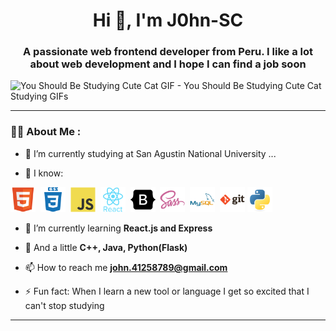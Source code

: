 
<div id="header" align="center">
    <h1 align="center">Hi 👋, I'm J0hn-SC</h1>
    <h3 align="center">A passionate web frontend developer from Peru. I like a lot about web development and I hope I can find a job soon</h3>
</div>

<img src="https://media.tenor.com/lplqzKb-4iUAAAAd/you-should-be-studying-cute-cat.gif" width="400" height="450" alt="You Should Be Studying Cute Cat GIF - You Should Be Studying Cute Cat Studying GIFs"  style="max-width: 683px;">

---

### 👨‍💻 About Me :

- 🔭 I’m currently studying at San Agustin National University ...

- 📝 I know:

<div align="left">
    <div>
        <img src="https://github.com/devicons/devicon/blob/master/icons/html5/html5-original.svg" title="HTML5" alt="HTML" width="40" height="40"/>&nbsp;
        <img src="https://github.com/devicons/devicon/blob/master/icons/css3/css3-plain-wordmark.svg"  title="CSS3" alt="CSS" width="40" height="40"/>&nbsp;
        <img src="https://github.com/devicons/devicon/blob/master/icons/javascript/javascript-original.svg" title="JavaScript" alt="JavaScript" width="40" height="40"/>&nbsp;
        <img src="https://github.com/devicons/devicon/blob/master/icons/react/react-original-wordmark.svg" title="React" alt="React" width="40" height="40"/>&nbsp;
        <img src="https://github.com/devicons/devicon/blob/master/icons/bootstrap/bootstrap-plain.svg" title="Bootstrap" alt="Bootstrap" width="40" height="40"/>&nbsp;
        <img src="https://github.com/devicons/devicon/blob/master/icons/sass/sass-original.svg" title="Sass" alt="Sass" width="40" height="40"/>&nbsp;
        <img src="https://github.com/devicons/devicon/blob/master/icons/mysql/mysql-original-wordmark.svg" title="MySQL"  alt="MySQL" width="40" height="40"/>&nbsp;
        <img src="https://github.com/devicons/devicon/blob/master/icons/git/git-original-wordmark.svg" title="Git" **alt="Git" width="40" height="40"/>
        <img src="https://github.com/devicons/devicon/blob/master/icons/python/python-original.svg" title="Git" **alt="Git" width="40" height="40"/>
      </div>
</div>

- 🌱 I’m currently learning **React.js and Express**

- 💬 And a little **C++, Java, Python(Flask)**

- 📫 How to reach me **john.41258789@gmail.com**

- ⚡ Fun fact: When I learn a new tool or language I get so excited that I can't stop studying

---



